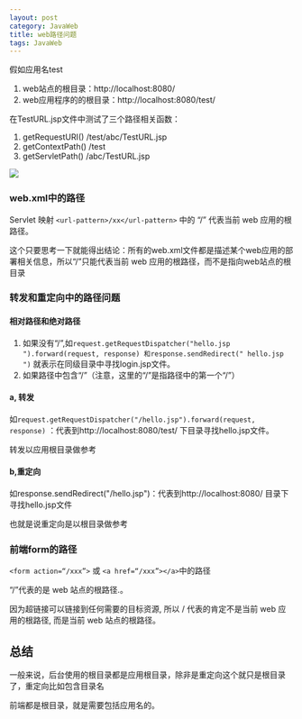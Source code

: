 ```yaml
---
layout: post
category: JavaWeb
title: web路径问题
tags: JavaWeb
---
```


假如应用名test

1. web站点的根目录：http://localhost:8080/
2. web应用程序的的根目录：http://localhost:8080/test/

在TestURL.jsp文件中测试了三个路径相关函数：

1. getRequestURI()  /test/abc/TestURL.jsp
2. getContextPath() /test
3. getServletPath() /abc/TestURL.jsp

![](http://images.cnblogs.com/cnblogs_com/ycxyyzw/JAVA%E8%B7%AF%E5%BE%843.jpg)

### web.xml中的路径

Servlet 映射 ```<url-pattern>/xx</url-pattern>``` 中的 “/” 代表当前 web 应用的根路径。

这个只要思考一下就能得出结论：所有的web.xml文件都是描述某个web应用的部署相关信息，所以“/”只能代表当前 web 应用的根路径，而不是指向web站点的根目录

### 转发和重定向中的路径问题

#### 相对路径和绝对路径
1. 如果没有“/”,如```request.getRequestDispatcher("hello.jsp ").forward(request, response) 和response.sendRedirect(" hello.jsp ")``` 就表示在同级目录中寻找login.jsp文件。
2. 如果路径中包含“/”（注意，这里的“/”是指路径中的第一个“/”）

#### a, 转发

如```request.getRequestDispatcher("/hello.jsp").forward(request, response)``` ：代表到http://localhost:8080/test/ 下目录寻找hello.jsp文件。

转发以应用根目录做参考

#### b,重定向

如response.sendRedirect("/hello.jsp")：代表到http://localhost:8080/ 目录下寻找hello.jsp文件

也就是说重定向是以根目录做参考

### 前端form的路径
```<form action=“/xxx”>``` 或 ```<a href=“/xxx”></a>```中的路径

“/”代表的是 web 站点的根路径.。

因为超链接可以链接到任何需要的目标资源, 所以 / 代表的肯定不是当前 web 应用的根路径, 而是当前 web 站点的根路径。

## 总结
一般来说，后台使用的根目录都是应用根目录，除非是重定向这个就只是根目录了，重定向比如包含目录名

前端都是根目录，就是需要包括应用名的。